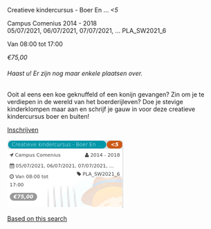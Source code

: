 Creatieve kindercursus - Boer En ... *<5*

Campus Comenius 2014 - 2018  
05/07/2021, 06/07/2021, 07/07/2021, ... PLA\_SW2021\_6  

Van 08:00 tot 17:00

*€75,00*

  

###### *Haast u! Er zijn nog maar enkele plaatsen over.*

  

Ooit al eens een koe geknuffeld of een konijn gevangen? Zin om je te verdiepen in de wereld van het boerderijleven? Doe je stevige kinderklompen maar aan en schrijf je gauw in voor deze creatieve kindercursus boer en buiten!

[Inschrijven](https://tickets.vgc.be/activity/subscribe/PLA_SW2021_6)

![](57621.png)

[Based on this search](https://tickets.vgc.be/activity/index?&vrijeplaatsen=1&Age%5B%5D=3%2C4&entity=286)